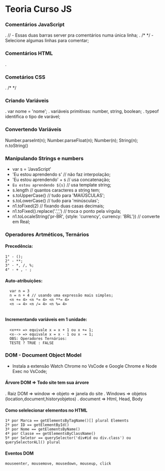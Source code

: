 # Teoria Curso JS

### Comentários JavaScript
 . // - Essas duas barras server pra comentários numa única linha;
 . /* */ - Selecione algumas linhas para comentar;

### Comentários HTML
 . <!-- Comentário HTML--> 

### Cometários CSS
 . /* */

### Criando Variáveis 
 . var nome = 'nome';
 . variáveis primitivas: number, string, boolean;
 . typeof identifica o tipo de varável;

### Convertendo Variáveis 

  Number.parseInt(n);
  Number.parseFloat(n);
  Number(n);
  String(n);
  n.toString()

### Manipulando Strings e numbers

  - var s = 'JavaScript'
  - 'Eu estou aprendendo s' // não faz interpolação;
  - 'Eu estou aprendendo' + s // usa concatenação;
  - `Eu estou aprendendo ${s}` // usa template string;
  -  s.length // quantos caracteres a string tem;
  - s.toUpperCase() // tudo para 'MAIÚSCULAS';
  - s.toLowerCase() // tudo para 'minúsculas';
  - n1.toFixed(2) // fixando duas casas decimais;
  - n1.toFixed().replace('.',',') // troca o ponto pela vírgula;
  - n1.toLocaleString('pr-BR', {style: 'currency', currency: 'BRL'}) // converte em Real;

###  Operadores Artméticos, Ternários
  #### Precedência: 
    1° - (); 
    2° - **; 
    3° - *, /, %;
    4° - + , - ;

  ####  Auto-atribuições:
    
  ```  
    var n = 3
    n = n + 4 // usando uma expressão mais simples;
    <n += 4> <n *= 4> <n **= 4>
    <n -= 4> <n /= 4> <n %= 4>
    
  ```
  ####  Incrementando variáveis em 1 unidade:
   
  ```` 
    <x++> => equivale x = x + 1 ou x += 1;
    <x--> => equivale x = x - 1 ou x -= 1;
    OBS: Operadores Ternários:
    TESTE ? TRUE : FALSE
````
### DOM - Document Object Model

 - Instala a extensão Watch Chrome no VsCode e Google  Chrome e Node Exec no VsCode;
 
  #### Árvore DOM => Todo site tem sua árvore  
   . Raiz DOM => window => objeto => janela do site 
   . Windows => objetos (location,document,historyobjetos)
   . document => Html, Head, Body

  #### Como selelecionar elementos no HTML
    1º por Marca == getElementsByTagName()[] plural Elements
    2º por ID == getElementById()
    3º por Nome == getElementsByName()
    4º por Classe == getElementsByClassName()
    5º por Seletor == querySelector('div#id ou div.class') ou querySelectorALl() plural

  #### Eventos DOM
    mouseenter, mousemove, mousedown, mouseup, click